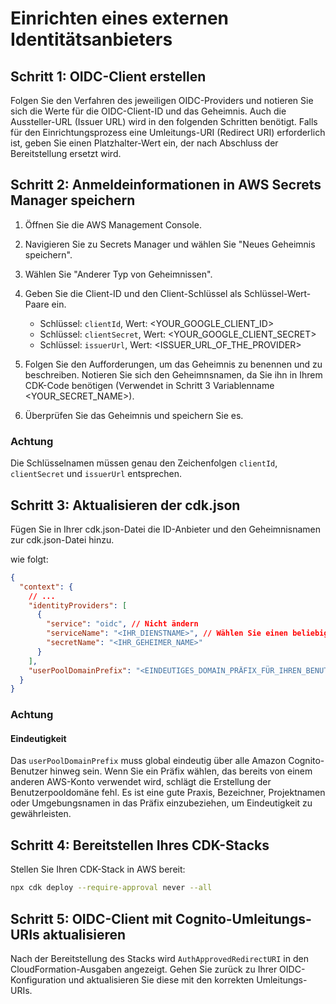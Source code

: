 # Einrichten eines externen Identitätsanbieters

## Schritt 1: OIDC-Client erstellen

Folgen Sie den Verfahren des jeweiligen OIDC-Providers und notieren Sie sich die Werte für die OIDC-Client-ID und das Geheimnis. Auch die Aussteller-URL (Issuer URL) wird in den folgenden Schritten benötigt. Falls für den Einrichtungsprozess eine Umleitungs-URI (Redirect URI) erforderlich ist, geben Sie einen Platzhalter-Wert ein, der nach Abschluss der Bereitstellung ersetzt wird.

## Schritt 2: Anmeldeinformationen in AWS Secrets Manager speichern

1. Öffnen Sie die AWS Management Console.
2. Navigieren Sie zu Secrets Manager und wählen Sie "Neues Geheimnis speichern".
3. Wählen Sie "Anderer Typ von Geheimnissen".
4. Geben Sie die Client-ID und den Client-Schlüssel als Schlüssel-Wert-Paare ein.

   - Schlüssel: `clientId`, Wert: <YOUR_GOOGLE_CLIENT_ID>
   - Schlüssel: `clientSecret`, Wert: <YOUR_GOOGLE_CLIENT_SECRET>
   - Schlüssel: `issuerUrl`, Wert: <ISSUER_URL_OF_THE_PROVIDER>

5. Folgen Sie den Aufforderungen, um das Geheimnis zu benennen und zu beschreiben. Notieren Sie sich den Geheimnsnamen, da Sie ihn in Ihrem CDK-Code benötigen (Verwendet in Schritt 3 Variablenname <YOUR_SECRET_NAME>).
6. Überprüfen Sie das Geheimnis und speichern Sie es.

### Achtung

Die Schlüsselnamen müssen genau den Zeichenfolgen `clientId`, `clientSecret` und `issuerUrl` entsprechen.

## Schritt 3: Aktualisieren der cdk.json

Fügen Sie in Ihrer cdk.json-Datei die ID-Anbieter und den Geheimnisnamen zur cdk.json-Datei hinzu.

wie folgt:

```json
{
  "context": {
    // ...
    "identityProviders": [
      {
        "service": "oidc", // Nicht ändern
        "serviceName": "<IHR_DIENSTNAME>", // Wählen Sie einen beliebigen Wert
        "secretName": "<IHR_GEHEIMER_NAME>"
      }
    ],
    "userPoolDomainPrefix": "<EINDEUTIGES_DOMAIN_PRÄFIX_FÜR_IHREN_BENUTZERPOOL>"
  }
}
```

### Achtung

#### Eindeutigkeit

Das `userPoolDomainPrefix` muss global eindeutig über alle Amazon Cognito-Benutzer hinweg sein. Wenn Sie ein Präfix wählen, das bereits von einem anderen AWS-Konto verwendet wird, schlägt die Erstellung der Benutzerpooldomäne fehl. Es ist eine gute Praxis, Bezeichner, Projektnamen oder Umgebungsnamen in das Präfix einzubeziehen, um Eindeutigkeit zu gewährleisten.

## Schritt 4: Bereitstellen Ihres CDK-Stacks

Stellen Sie Ihren CDK-Stack in AWS bereit:

```sh
npx cdk deploy --require-approval never --all
```

## Schritt 5: OIDC-Client mit Cognito-Umleitungs-URIs aktualisieren

Nach der Bereitstellung des Stacks wird `AuthApprovedRedirectURI` in den CloudFormation-Ausgaben angezeigt. Gehen Sie zurück zu Ihrer OIDC-Konfiguration und aktualisieren Sie diese mit den korrekten Umleitungs-URIs.